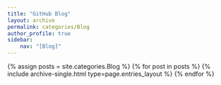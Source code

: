 ```yaml
---
title: "GitHub Blog"
layout: archive
permalink: categories/Blog
author_profile: true
sidebar:
    nav: "[Blog]"
---
```



{% assign posts = site.categories.Blog %}
{% for post in posts %} {% include archive-single.html type=page.entries_layout %} {% endfor %}
